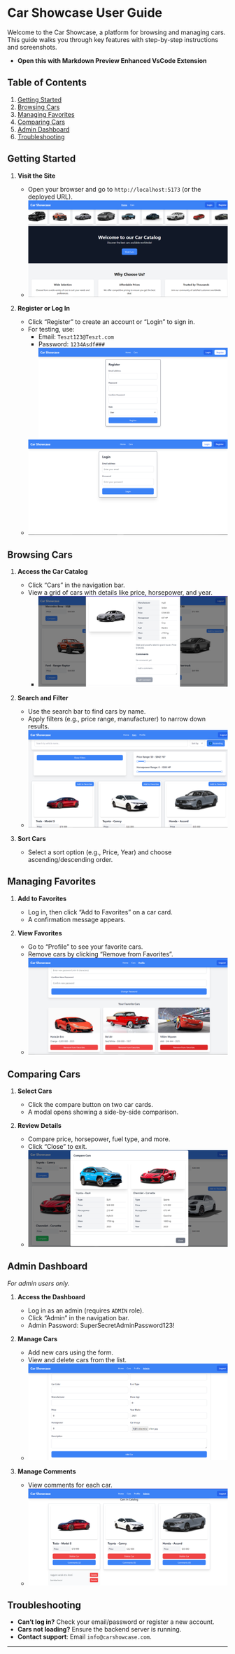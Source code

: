 # Car Showcase User Guide

Welcome to the Car Showcase, a platform for browsing and managing cars. This guide walks you through key features with step-by-step instructions and screenshots.
- **Open this with Markdown Preview Enhanced VsCode Extension**


## Table of Contents

1. [Getting Started](#getting-started)
2. [Browsing Cars](#browsing-cars)
3. [Managing Favorites](#managing-favorites)
4. [Comparing Cars](#comparing-cars)
5. [Admin Dashboard](#admin-dashboard)
6. [Troubleshooting](#troubleshooting)

## Getting Started

1. **Visit the Site**
   - Open your browser and go to `http://localhost:5173` (or the deployed URL).
   - ![Homepage](docs/images/homepage.png)

2. **Register or Log In**
   - Click “Register” to create an account or “Login” to sign in.
   - For testing, use:
     - Email: `Teszt123@Teszt.com`
     - Password: `1234Asdf###`
      ![Register Page](docs/images/register.png)
   -  ![Login Page](docs/images/login.png)

## Browsing Cars

1. **Access the Car Catalog**
   - Click “Cars” in the navigation bar.
   - View a grid of cars with details like price, horsepower, and year.
      - ![Car List](docs/images/car-details.png)


2. **Search and Filter**
   - Use the search bar to find cars by name.
   - Apply filters (e.g., price range, manufacturer) to narrow down results.
   - ![Car List](docs/images/car-list.png)

3. **Sort Cars**
   - Select a sort option (e.g., Price, Year) and choose ascending/descending order.



## Managing Favorites

1. **Add to Favorites**
   - Log in, then click “Add to Favorites” on a car card.
   - A confirmation message appears.

2. **View Favorites**
   - Go to “Profile” to see your favorite cars.
   - Remove cars by clicking “Remove from Favorites”.
   - ![Profile Page](docs/images/profile.png)

## Comparing Cars

1. **Select Cars**
   - Click the compare button on two car cards.
   - A modal opens showing a side-by-side comparison.

2. **Review Details**
   - Compare price, horsepower, fuel type, and more.
   - Click “Close” to exit.
   - ![Comparison Modal](docs/images/compare.png)

## Admin Dashboard

*For admin users only.*

1. **Access the Dashboard**
   - Log in as an admin (requires `ADMIN` role).
   - Click “Admin” in the navigation bar.
   - Admin Password: SuperSecretAdminPassword123!

2. **Manage Cars**
   - Add new cars using the form.
   - View and delete cars from the list.
    - ![Admin Comment](docs/images/admin-add.png)


3. **Manage Comments**
   - View comments for each car.
   - ![Admin Comment](docs/images/admin-comment.png)

## Troubleshooting

- **Can’t log in?** Check your email/password or register a new account.
- **Cars not loading?** Ensure the backend server is running.
- **Contact support**: Email `info@carshowcase.com`.


---
